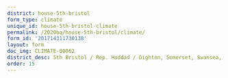 ```yaml
---
district: house-5th-bristol
form_type: climate
unique_id: house-5th-bristol-climate
permalink: /2020bq/house-5th-bristol/climate/
form_id: '201714311730138'
layout: form
doc_img: CLIMATE-00062
district_desc: 5th Bristol / Rep. Haddad / Dighton, Somerset, Swansea, Taunton
order: 15
---
```

